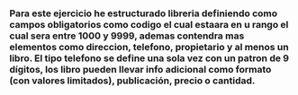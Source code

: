 ### Para este ejercicio he estructurado libreria definiendo como campos obligatorios como codigo el cual estaara en u rango el cual sera entre 1000 y 9999, ademas contendra mas elementos como direccion, telefono, propietario y al menos un libro. El tipo telefono se define una sola vez con un patron de 9 dígitos, los libro pueden llevar info adicional como formato (con valores limitados), publicación, precio o cantidad.
